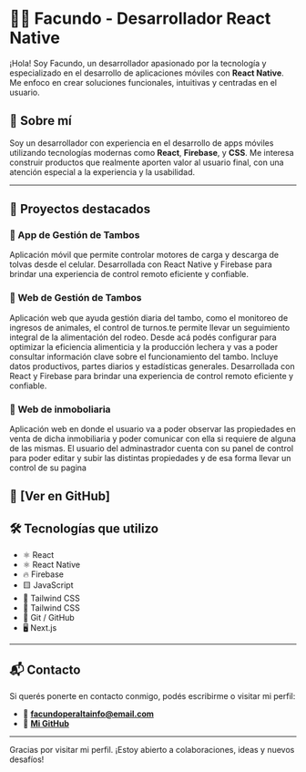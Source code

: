 # 👨‍💻 Facundo - Desarrollador React Native

¡Hola! Soy Facundo, un desarrollador apasionado por la tecnología y especializado en el desarrollo de aplicaciones móviles con **React Native**. Me enfoco en crear soluciones funcionales, intuitivas y centradas en el usuario.

## 🧠 Sobre mí

Soy un desarrollador con experiencia en el desarrollo de apps móviles utilizando tecnologías modernas como **React**, **Firebase**, y **CSS**. Me interesa construir productos que realmente aporten valor al usuario final, con una atención especial a la experiencia y la usabilidad.

---

## 🚀 Proyectos destacados

### 📱 App de Gestión de Tambos
Aplicación móvil que permite controlar motores de carga y descarga de tolvas desde el celular. Desarrollada con React Native y Firebase para brindar una experiencia de control remoto eficiente y confiable.

### 📱 Web de Gestión de Tambos
Aplicación web que ayuda gestión diaria del tambo, como el monitoreo de ingresos de animales, el control de turnos.te permite llevar un seguimiento integral de la alimentación del rodeo. Desde acá podés configurar para optimizar la eficiencia alimenticia y la producción lechera y vas a poder consultar información clave sobre el funcionamiento del tambo. Incluye datos productivos, partes diarios y estadísticas generales. Desarrollada con React y Firebase para brindar una experiencia de control remoto eficiente y confiable.

### 📱 Web de inmoboliaria
Aplicación web en donde el usuario va a poder observar las propiedades en venta de dicha inmobiliaria y poder comunicar con ella si requiere de alguna de las mismas. El usuario del adminastrador cuenta con su panel de control para poder editar y subir las distintas propiedades y de esa forma llevar un control de su pagina 

🔗 [Ver en GitHub]
---

## 🛠️ Tecnologías que utilizo
- ⚛️ React 
- ⚛️ React Native  
- 🔥 Firebase  
- 🟨 JavaScript  
- 🎨 Tailwind CSS
- 🎨 Tailwind CSS 
- 🧬 Git / GitHub  
- 🖥 Next.js
---

## 📬 Contacto

Si querés ponerte en contacto conmigo, podés escribirme o visitar mi perfil:

- 📧 **facundoperaltainfo@email.com**
- 🐙 [**Mi GitHub**](https://github.com/PeraltaFacundo)

---

Gracias por visitar mi perfil. ¡Estoy abierto a colaboraciones, ideas y nuevos desafíos!
